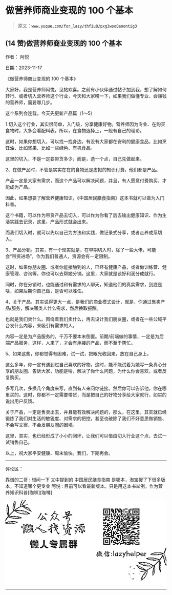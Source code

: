 # 做营养师商业变现的 100 个基本

> 原文：[`www.yuque.com/for_lazy/thfiu8/pxg3wso0aoontig3`](https://www.yuque.com/for_lazy/thfiu8/pxg3wso0aoontig3)

## (14 赞)做营养师商业变现的 100 个基本

作者： 阿悦

日期：2023-11-17

《做营养师商业变现的 100 个基本》

大家好，我是营养师阿悦，见帖欢喜。之前有小伙伴通过帖子加到我，想了解如何转行、或者切入营养师这个行业，今天和大家唠一下，如果我们做懂专业、会赚钱的营养师，需要哪几步。

这个系列会连载，今天先更新产品篇（1～5）

1.切入这个行业，其实很简单，入门级，分享健康好物。营养师因为专业、在购买食物时，大多会看配料表，所以，在食物选择上，一般有自己的理论。

这时，如果你想切入，可以找一找身边，有没有大家都在安利的健康食品，比如烹饪油、比如坚果、比如一些绿色、有机食品。

这里的切入，不是一定要带货多少，而是，选一个点，自己先做起来。

2、在做产品时，不管是实实在在的食物还是虚拟的知识付费，他们都是产品。

产品一定是大家有需求，而这个产品可以解决问题，并且，有人愿意付费购买，才能成为产品。

因此，如果想要了解营养健康知识，《中国居民膳食指南》这本书就可以做为入门科普。

这个书籍，可以作为带货产品去切入，可以作为你看了后去输出健康知识、作为生活实践去记录，这里，产品形式就会出来。

而我们切入时，就可以先以自己为方法和实践，做记录式分享，或者走养成系切入。

3、产品分销。其实，有一个现实就是，在早期切入时，除了一些大佬，可能会“带资进场”，作为我们普通人，资源会有一定限制。

这时，如果你朋友圈、或者你能接触到的人，已经有健康产品，或者做训练营、健康管理、咨询等。你也可以去帮她分销。这里，大家就是谈好利润分成就行。

同时，你在分销时，也能通过和有需求的人聊天，知道他们的真实需求，到底是啥，如果后期你自己做，是否可以胜任。

4、关于产品，其实说得更大一点，是我们的商业模式设计，就是，你通过售卖产品/服务，解决哪类人什么需求，然后换取报酬。

也就是我们卖什么。围绕着我们卖什么，再去设计我们朋友圈，或者在一些公域平台发什么内容，来吸引有需求的人。

内容一定是为产品服务的，千万不要本末倒置。前期/前端做的事情，一定是为后端产品服务，这样，人来了，才会有承接的产品，而不至于瞎忙。

5、如果这些，你都觉得有困难，试一试，把眼光收回来，放在自己身上。

这么多年，你一定有遇到过自己喜欢的好物，这时，能不能试着为她写一条真心分享的朋友圈、告诉大家，功能是啥，解决了你什么问题，为什么你会喜欢，或者反复购买。

多写几次，多换几个角度来写，直到有人来问你链接。然后你可以告诉他，你在哪里买的。这时，你都不一定需要带货，而是把自己的好物分享给大家就行，如实的说出用户反馈。

关于产品，一定是售卖出去，并且能有效解决问题的，那么，在这里，其实就已经锻炼了我们对生活的敏锐度、对需求的把控，甚至也破除了我们不好意思做销售、不会写文案、不会发朋友圈的困境。

这里，其实，也已经形成了小小的闭环，让我们可以借由切入行业这个点，去试一试销售自己。

以上，祝大家平安健康、周末愉快。我们，下期再会。

* * *

评论区：

靠谱的二哥 : 想问一下 文中提到的 中国居民膳食指南 是哪本，淘宝搜了下很多版本，不知道哪个更专业
阿悦 : 目前可以看最新版本。只是用这本书举例，作为营养知识科普[咖啡][咖啡]

![](img/1c37d505930596d12a88ab23e11aa07a.png)

* * *